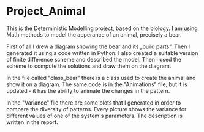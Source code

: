 # Project_Animal
This is the Deterministic Modelling project, based on the biology. I am using Math methods to model the apperance of an animal, precisely a bear. 

First of all I drew a diagram showing the bear and its „build parts”. Then I generated it using a code written in Python. I also created a suitable version of finite difference scheme and described the model. Then I used the scheme to compute the solutions and draw them on the diagram.

In the file called "class_bear" there is a class used to create the animal and show it on a diagram. The same code is in the "Animations" file, but it is updated - it has the ability to animate the changes in the pattern.

In the "Variance" file there are some plots that I generated in order to compare the diversity of patterns. Every picture shows the variance for different values of one of the system's parameters. The description is written in the report.

